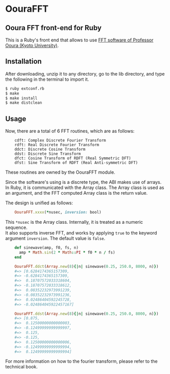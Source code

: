 # OouraFFT
## Ooura FFT front-end for Ruby

This is a Ruby's front end that allows to use [FFT software of Professor Ooura (Kyoto University)](https://www.kurims.kyoto-u.ac.jp/~ooura/index-j.html).  

## Installation

After downloading, unzip it to any directory, go to the lib directory, and type the following in the terminal to import it.
```Bash
$ ruby extconf.rb
$ make
$ make install
$ make distclean
```

## Usage

Now, there are a total of 6 FFT routines, which are as follows:
```
    cdft: Complex Discrete Fourier Transform
    rdft: Real Discrete Fourier Transform
    ddct: Discrete Cosine Transform
    ddst: Discrete Sine Transform
    dfct: Cosine Transform of RDFT (Real Symmetric DFT)
    dfst: Sine Transform of RDFT (Real Anti-symmetric DFT)
```
These routines are owned by the OouraFFT module.  

Since the software's using is a discrete type, the ABI makes use of arrays.  
In Ruby, it is communicated with the Array class. The Array class is used as an argument, and the FFT computed Array class is the return value.  

The design is unified as follows:  
```Ruby
    OouraFFT.xxxx(*nusec, inversion: bool)
```
This `*nusec` is the Array class. Internally, it is treated as a numeric sequence.  
It also supports inverse FFT, and works by applying `true` to the keyword argument `inversion`. The default value is `false`.  

```Ruby
    def sinewave(amp, f0, fs, n)
      amp * Math.sin(2 * Math::PI * f0 * n / fs)
    end

    OouraFFT.ddct(Array.new(8){|n| sinewave(0.25, 250.0, 8000, n)})
    #=> [0.6284174365157309,
    #=> -0.6284174365157309,
    #=>  0.18707572033318604,
    #=> -0.18707572033318612,
    #=>  0.08352232973991239,
    #=> -0.08352232973991236,
    #=>  0.02486404592245728,
    #=> -0.024864045922457167]

    OouraFFT.ddst(Array.new(8){|n| sinewave(0.25, 250.0, 8000, n)})
    #=> [0.875,
    #=>  0.12500000000000003,
    #=> -0.12499999999999997,
    #=>  0.125,
    #=> -0.125,
    #=>  0.12500000000000006,
    #=> -0.12499999999999994,
    #=>  0.12499999999999994]
```

For more information on how to the fourier transform, please refer to the technical book.  
